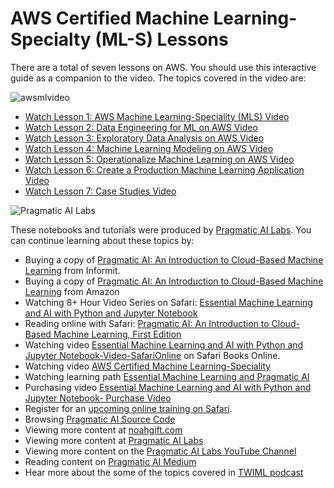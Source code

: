 # AWS Certified Machine Learning-Specialty (ML-S) Lessons

There are a total of seven lessons on AWS.  You should use this interactive guide as a companion to the video.  The topics covered in the video are:

![awsmlvideo](https://user-images.githubusercontent.com/58792/54616901-a4bf0580-4a1d-11e9-8d46-a9d982b96f07.png)

* [Watch Lesson 1:  AWS Machine Learning-Speciality (MLS) Video](https://learning.oreilly.com/videos/aws-certified-machine/9780135556597/9780135556597-ACML_01_01_00)
* [Watch Lesson 2:  Data Engineering for ML on AWS Video](https://learning.oreilly.com/videos/aws-certified-machine/9780135556597/9780135556597-ACML_01_02_00)
* [Watch Lesson 3:  Exploratory Data Analysis on AWS Video](https://learning.oreilly.com/videos/aws-certified-machine/9780135556597/9780135556597-ACML_01_03_00)
* [Watch Lesson 4:  Machine Learning Modeling on AWS Video](https://learning.oreilly.com/videos/aws-certified-machine/9780135556597/9780135556597-ACML_01_04_00)
* [Watch Lesson 5:  Operationalize Machine Learning on AWS Video](https://learning.oreilly.com/videos/aws-certified-machine/9780135556597/9780135556597-ACML_01_05_00)
* [Watch Lesson 6:  Create a Production Machine Learning Application Video](https://learning.oreilly.com/videos/aws-certified-machine/9780135556597/9780135556597-ACML_01_06_00)
* [Watch Lesson 7:  Case Studies Video](https://learning.oreilly.com/videos/aws-certified-machine/9780135556597/9780135556597-ACML_01_07_00)

![Pragmatic AI Labs](https://paiml.com/images/logo_with_slogan_white_background.png)

These notebooks and tutorials were produced by [Pragmatic AI Labs](https://paiml.com/).  You can continue learning about these topics by:

*   Buying a copy of [Pragmatic AI: An Introduction to Cloud-Based Machine Learning](http://www.informit.com/store/pragmatic-ai-an-introduction-to-cloud-based-machine-9780134863863) from Informit.
*   Buying a copy of  [Pragmatic AI: An Introduction to Cloud-Based Machine Learning](https://www.amazon.com/Pragmatic-AI-Introduction-Cloud-Based-Learning/dp/0134863860) from Amazon
*   Watching 8+ Hour Video Series on Safari: [Essential Machine Learning and AI with Python and Jupyter Notebook](https://www.safaribooksonline.com/videos/essential-machine-learning/9780135261118)
*   Reading online with Safari:  [Pragmatic AI: An Introduction to Cloud-Based Machine Learning, First Edition](https://www.safaribooksonline.com/library/view/pragmatic-ai-an/9780134863924/)
*  Watching video [Essential Machine Learning and AI with Python and Jupyter Notebook-Video-SafariOnline](https://www.safaribooksonline.com/videos/essential-machine-learning/9780135261118) on Safari Books Online.
*  Watching video [AWS Certified Machine Learning-Speciality](https://learning.oreilly.com/videos/aws-certified-machine/9780135556597)
*  Watching learning path [Essential Machine Learning and Pragmatic AI](https://learning.oreilly.com/learning-paths/learning-path-essential/9780135747193/)
* Purchasing video [Essential Machine Learning and AI with Python and Jupyter Notebook- Purchase Video](http://www.informit.com/store/essential-machine-learning-and-ai-with-python-and-jupyter-9780135261095)
*   Register for an [upcoming online training on Safari](https://www.safaribooksonline.com/search/?query=noah%20gift).
*   Browsing [Pragmatic AI Source Code](https://github.com/noahgift/pragmaticai)
*   Viewing more content at [noahgift.com](https://noahgift.com/)
*   Viewing more content at [Pragmatic AI Labs](https://paiml.com/)
*   Viewing more content on the [Pragmatic AI Labs YouTube Channel](https://www.youtube.com/channel/UCNDfiL0D1LUeKWAkRE1xO5Q)
*   Reading content on [Pragmatic AI Medium](https://medium.com/pragmatic-ai-labs)
*   Hear more about the some of the topics covered in [TWIML podcast](https://twimlai.com/twiml-talk-158-growth-hacking-sports-w-machine-learning-with-noah-gift/)

